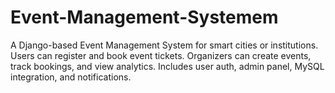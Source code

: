 # Event-Management-Systemem
A Django-based Event Management System for smart cities or institutions. Users can register and book event tickets. Organizers can create events, track bookings, and view analytics. Includes user auth, admin panel, MySQL integration, and notifications.
